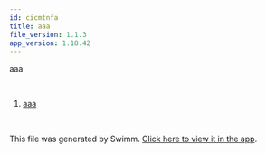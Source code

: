 ```yaml
---
id: cicmtnfa
title: aaa
file_version: 1.1.3
app_version: 1.18.42
---
```


<!-- Intro - Do not remove this comment -->
aaa

<br/>

<!-- Steps - Do not remove this comment -->
1. [aaa](aaa.5al3534h.sw.md)


<br/>

This file was generated by Swimm. [Click here to view it in the app](https://swimm-web-app.web.app/repos/Z2l0aHViJTNBJTNBTXlOZXdSZXBvJTNBJTNBbW9zaGlrc3dpbW0=/playlists/cicmtnfa).
